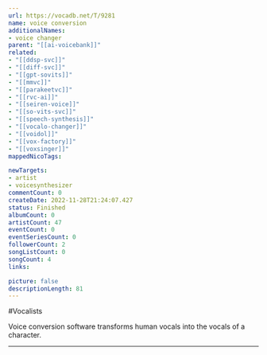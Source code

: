```yaml
---
url: https://vocadb.net/T/9281
name: voice conversion
additionalNames: 
- voice changer
parent: "[[ai-voicebank]]"
related:
- "[[ddsp-svc]]"
- "[[diff-svc]]"
- "[[gpt-sovits]]"
- "[[mmvc]]"
- "[[parakeetvc]]"
- "[[rvc-ai]]"
- "[[seiren-voice]]"
- "[[so-vits-svc]]"
- "[[speech-synthesis]]"
- "[[vocalo-changer]]"
- "[[voidol]]"
- "[[vox-factory]]"
- "[[voxsinger]]"
mappedNicoTags:

newTargets:
- artist
- voicesynthesizer
commentCount: 0
createDate: 2022-11-28T21:24:07.427
status: Finished
albumCount: 0
artistCount: 47
eventCount: 0
eventSeriesCount: 0
followerCount: 2
songListCount: 0
songCount: 4
links: 

picture: false
descriptionLength: 81
---
```


#Vocalists

Voice conversion software transforms human vocals into the vocals of a character.

---

